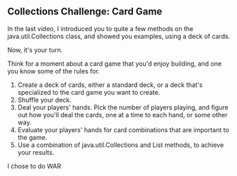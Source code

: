 ## Collections Challenge: Card Game

In the last video, I introduced you to quite a few methods on the java.util.Collections class, and showed you examples, using a deck of cards.

Now, it's your turn.

Think for a moment about a card game that you'd enjoy building, and one you know some of the rules for.
1. Create a deck of cards, either a standard deck, or a deck that's specialized to the card game you want to create.
2. Shuffle your deck.
3. Deal your players' hands. Pick the number of players playing, and figure out how you'll deal the cards, one at a time to each hand, or some other way.
4. Evaluate your players' hands for card combinations that are important to the game.
5. Use a combination of java.util.Collections and List methods, to achieve your results.

I chose to do WAR